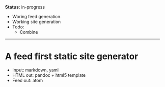 **Status**: in-progress

+ Woring feed generation
+ Working site generation
+ Todo:
    + Combine

------

# A feed first static site generator

+ Input: markdown, yaml
+ HTML out: pandoc + html5 template
+ Feed out: atom
